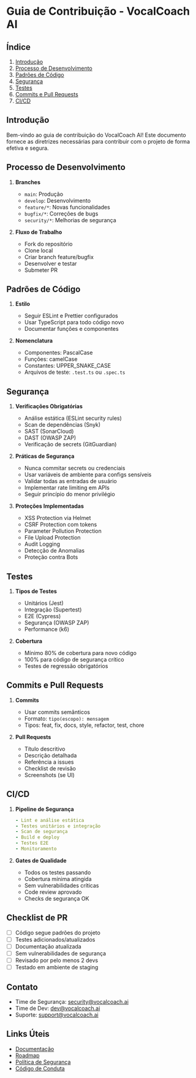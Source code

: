 # Guia de Contribuição - VocalCoach AI

## Índice
1. [Introdução](#introdução)
2. [Processo de Desenvolvimento](#processo-de-desenvolvimento)
3. [Padrões de Código](#padrões-de-código)
4. [Segurança](#segurança)
5. [Testes](#testes)
6. [Commits e Pull Requests](#commits-e-pull-requests)
7. [CI/CD](#cicd)

## Introdução

Bem-vindo ao guia de contribuição do VocalCoach AI! Este documento fornece as diretrizes necessárias para contribuir com o projeto de forma efetiva e segura.

## Processo de Desenvolvimento

1. **Branches**
   - `main`: Produção
   - `develop`: Desenvolvimento
   - `feature/*`: Novas funcionalidades
   - `bugfix/*`: Correções de bugs
   - `security/*`: Melhorias de segurança

2. **Fluxo de Trabalho**
   - Fork do repositório
   - Clone local
   - Criar branch feature/bugfix
   - Desenvolver e testar
   - Submeter PR

## Padrões de Código

1. **Estilo**
   - Seguir ESLint e Prettier configurados
   - Usar TypeScript para todo código novo
   - Documentar funções e componentes

2. **Nomenclatura**
   - Componentes: PascalCase
   - Funções: camelCase
   - Constantes: UPPER_SNAKE_CASE
   - Arquivos de teste: `.test.ts` ou `.spec.ts`

## Segurança

1. **Verificações Obrigatórias**
   - Análise estática (ESLint security rules)
   - Scan de dependências (Snyk)
   - SAST (SonarCloud)
   - DAST (OWASP ZAP)
   - Verificação de secrets (GitGuardian)

2. **Práticas de Segurança**
   - Nunca commitar secrets ou credenciais
   - Usar variáveis de ambiente para configs sensíveis
   - Validar todas as entradas de usuário
   - Implementar rate limiting em APIs
   - Seguir princípio do menor privilégio

3. **Proteções Implementadas**
   - XSS Protection via Helmet
   - CSRF Protection com tokens
   - Parameter Pollution Protection
   - File Upload Protection
   - Audit Logging
   - Detecção de Anomalias
   - Proteção contra Bots

## Testes

1. **Tipos de Testes**
   - Unitários (Jest)
   - Integração (Supertest)
   - E2E (Cypress)
   - Segurança (OWASP ZAP)
   - Performance (k6)

2. **Cobertura**
   - Mínimo 80% de cobertura para novo código
   - 100% para código de segurança crítico
   - Testes de regressão obrigatórios

## Commits e Pull Requests

1. **Commits**
   - Usar commits semânticos
   - Formato: `tipo(escopo): mensagem`
   - Tipos: feat, fix, docs, style, refactor, test, chore

2. **Pull Requests**
   - Título descritivo
   - Descrição detalhada
   - Referência a issues
   - Checklist de revisão
   - Screenshots (se UI)

## CI/CD

1. **Pipeline de Segurança**
   ```yaml
   - Lint e análise estática
   - Testes unitários e integração
   - Scan de segurança
   - Build e deploy
   - Testes E2E
   - Monitoramento
   ```

2. **Gates de Qualidade**
   - Todos os testes passando
   - Cobertura mínima atingida
   - Sem vulnerabilidades críticas
   - Code review aprovado
   - Checks de segurança OK

## Checklist de PR

- [ ] Código segue padrões do projeto
- [ ] Testes adicionados/atualizados
- [ ] Documentação atualizada
- [ ] Sem vulnerabilidades de segurança
- [ ] Revisado por pelo menos 2 devs
- [ ] Testado em ambiente de staging

## Contato

- Time de Segurança: security@vocalcoach.ai
- Time de Dev: dev@vocalcoach.ai
- Suporte: support@vocalcoach.ai

## Links Úteis

- [Documentação](./docs)
- [Roadmap](./docs/roadmap.md)
- [Política de Segurança](./SECURITY.md)
- [Código de Conduta](./CODE_OF_CONDUCT.md) 